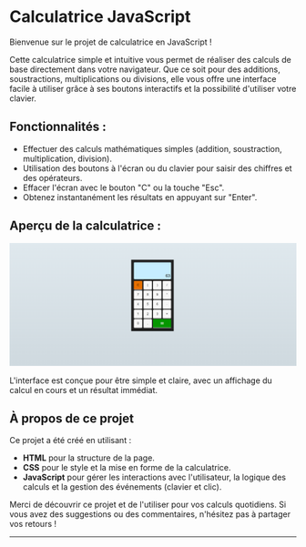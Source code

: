 # Calculatrice JavaScript

Bienvenue sur le projet de calculatrice en JavaScript !

Cette calculatrice simple et intuitive vous permet de réaliser des calculs de base directement dans votre navigateur. Que ce soit pour des additions, soustractions, multiplications ou divisions, elle vous offre une interface facile à utiliser grâce à ses boutons interactifs et la possibilité d'utiliser votre clavier.

## Fonctionnalités :
- Effectuer des calculs mathématiques simples (addition, soustraction, multiplication, division).
- Utilisation des boutons à l'écran ou du clavier pour saisir des chiffres et des opérateurs.
- Effacer l'écran avec le bouton "C" ou la touche "Esc".
- Obtenez instantanément les résultats en appuyant sur "Enter".

## Aperçu de la calculatrice :
![alt text](image.png)

L'interface est conçue pour être simple et claire, avec un affichage du calcul en cours et un résultat immédiat.

## À propos de ce projet

Ce projet a été créé en utilisant :
- **HTML** pour la structure de la page.
- **CSS** pour le style et la mise en forme de la calculatrice.
- **JavaScript** pour gérer les interactions avec l'utilisateur, la logique des calculs et la gestion des événements (clavier et clic).

Merci de découvrir ce projet et de l'utiliser pour vos calculs quotidiens. Si vous avez des suggestions ou des commentaires, n'hésitez pas à partager vos retours !

---

